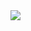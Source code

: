 <!DOCTYPE html PUBLIC "-//W3C//DTD XHTML 1.0 Transitional//EN" "000000">
<html xmlns="https://www.baidu.com/">
<img src="233"></a></li>
    </ul>
